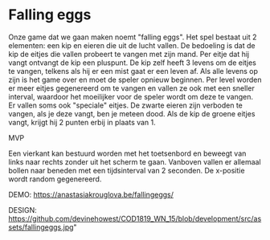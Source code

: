 # Falling eggs

Onze game dat we gaan maken noemt "falling eggs". Het spel bestaat uit 2 elementen: een kip en eieren die uit de lucht vallen. 
De bedoeling is dat de kip de eitjes die vallen probeert te vangen met zijn mand. Per eitje dat hij vangt ontvangt de kip 
een pluspunt. De kip zelf heeft 3 levens om de eitjes te vangen, telkens als hij er een mist gaat er een leven af. Als 
alle levens op zijn is het game over en moet de speler opnieuw beginnen. Per level worden er meer eitjes gegenereerd om te vangen
en vallen ze ook met een sneller interval, waardoor het moeilijker voor de speler wordt om deze te vangen. Er vallen soms 
ook "speciale" eitjes. De zwarte eieren zijn verboden te vangen, als je deze vangt, ben je meteen dood. Als de kip de groene eitjes
vangt, krijgt hij 2 punten erbij in plaats van 1.


MVP

Een vierkant kan bestuurd worden met het toetsenbord en beweegt van links naar rechts zonder uit het scherm te gaan. Vanboven
vallen er allemaal bollen naar beneden met een tijdsinterval van 2 seconden. De x-positie wordt random gegenereerd.


DEMO: https://anastasiakrouglova.be/fallingeggs/


DESIGN: https://github.com/devinehowest/COD1819_WN_15/blob/development/src/assets/fallingeggs.jpg"

